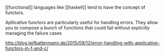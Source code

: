 [[functional]] languages like [[haskell]] tend to have the concept of functors.

Apllicative functors are particularly useful for handling errors. They allow you to compose a bunch of functions that could fail without explicitly managing the failure cases

http://blog.leifbattermann.de/2015/09/12/error-handling-with-applicative-functors-in-f-and-c/
